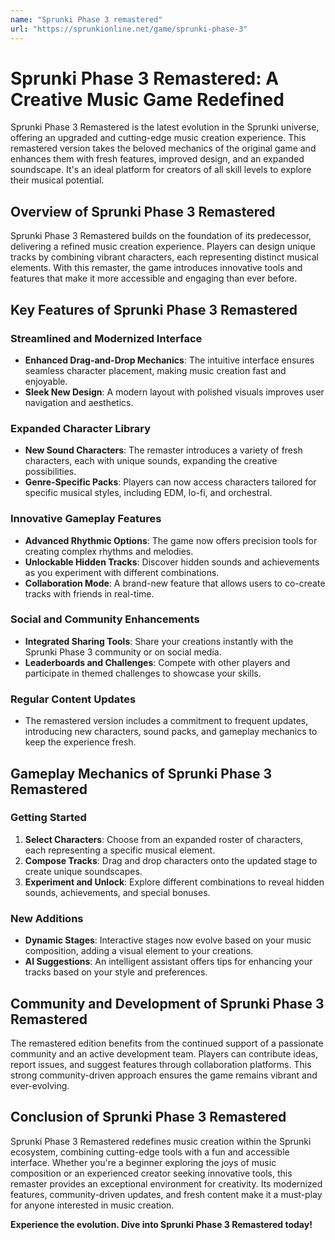 ```yaml
---
name: "Sprunki Phase 3 remastered"
url: "https://sprunkionline.net/game/sprunki-phase-3"
---
```


# Sprunki Phase 3 Remastered: A Creative Music Game Redefined

Sprunki Phase 3 Remastered is the latest evolution in the Sprunki universe, offering an upgraded and cutting-edge music creation experience. This remastered version takes the beloved mechanics of the original game and enhances them with fresh features, improved design, and an expanded soundscape. It's an ideal platform for creators of all skill levels to explore their musical potential.

## **Overview of Sprunki Phase 3 Remastered**

Sprunki Phase 3 Remastered builds on the foundation of its predecessor, delivering a refined music creation experience. Players can design unique tracks by combining vibrant characters, each representing distinct musical elements. With this remaster, the game introduces innovative tools and features that make it more accessible and engaging than ever before.

## **Key Features of Sprunki Phase 3 Remastered**

### **Streamlined and Modernized Interface**
- **Enhanced Drag-and-Drop Mechanics**: The intuitive interface ensures seamless character placement, making music creation fast and enjoyable.
- **Sleek New Design**: A modern layout with polished visuals improves user navigation and aesthetics.

### **Expanded Character Library**
- **New Sound Characters**: The remaster introduces a variety of fresh characters, each with unique sounds, expanding the creative possibilities.
- **Genre-Specific Packs**: Players can now access characters tailored for specific musical styles, including EDM, lo-fi, and orchestral.

### **Innovative Gameplay Features**
- **Advanced Rhythmic Options**: The game now offers precision tools for creating complex rhythms and melodies.
- **Unlockable Hidden Tracks**: Discover hidden sounds and achievements as you experiment with different combinations.
- **Collaboration Mode**: A brand-new feature that allows users to co-create tracks with friends in real-time.

### **Social and Community Enhancements**
- **Integrated Sharing Tools**: Share your creations instantly with the Sprunki Phase 3 community or on social media.
- **Leaderboards and Challenges**: Compete with other players and participate in themed challenges to showcase your skills.

### **Regular Content Updates**
- The remastered version includes a commitment to frequent updates, introducing new characters, sound packs, and gameplay mechanics to keep the experience fresh.

## **Gameplay Mechanics of Sprunki Phase 3 Remastered**

### **Getting Started**
1. **Select Characters**: Choose from an expanded roster of characters, each representing a specific musical element.
2. **Compose Tracks**: Drag and drop characters onto the updated stage to create unique soundscapes.
3. **Experiment and Unlock**: Explore different combinations to reveal hidden sounds, achievements, and special bonuses.

### **New Additions**
- **Dynamic Stages**: Interactive stages now evolve based on your music composition, adding a visual element to your creations.
- **AI Suggestions**: An intelligent assistant offers tips for enhancing your tracks based on your style and preferences.

## **Community and Development of Sprunki Phase 3 Remastered**

The remastered edition benefits from the continued support of a passionate community and an active development team. Players can contribute ideas, report issues, and suggest features through collaboration platforms. This strong community-driven approach ensures the game remains vibrant and ever-evolving.

## **Conclusion of Sprunki Phase 3 Remastered**

Sprunki Phase 3 Remastered redefines music creation within the Sprunki ecosystem, combining cutting-edge tools with a fun and accessible interface. Whether you're a beginner exploring the joys of music composition or an experienced creator seeking innovative tools, this remaster provides an exceptional environment for creativity. Its modernized features, community-driven updates, and fresh content make it a must-play for anyone interested in music creation.

**Experience the evolution. Dive into Sprunki Phase 3 Remastered today!**